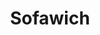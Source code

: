 ---
pid: CH755
title: Sofawich
location_transcription: fairmount park/ kelly park
zipcode: '19121'
outside_phl: 
neighborhood: Brewerytown
age: '23'
age_range: 20-29
instagram: 
image_file_name: CH_755.jpg
proposal_transcription: |-
  Sofa in between two large pieces of bread, leaves, tomatoes, ie sandwich shit.
  A person sits on the sofa in between the bread representing the different //cultural sandwiches// that Philly has offered over the years.
  YOU complete the sandwich.
topic: Food,Inclusivity,Philadelphia
topic_summary: 0, 0, 0
type: Sculpture Statue
keywords_other: sandwich, culture, fairmount park, sofa, sofawich
credit: Pat Farrell
image_labels: 
twitter: 
facebook: 
permalink: "/monuments/ch755/"
layout: item-page
---